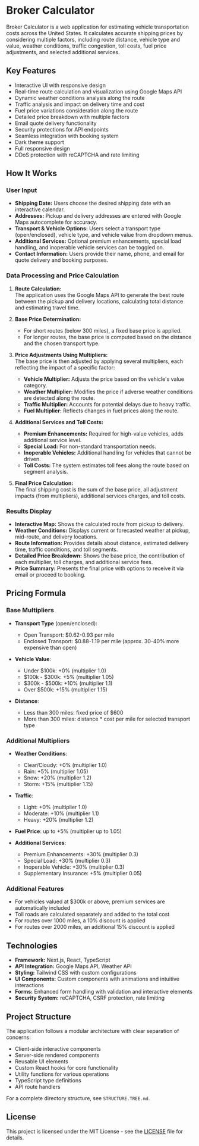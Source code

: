 # Broker Calculator

Broker Calculator is a web application for estimating vehicle transportation costs across the United States. It calculates accurate shipping prices by considering multiple factors, including route distance, vehicle type and value, weather conditions, traffic congestion, toll costs, fuel price adjustments, and selected additional services.

## Key Features

- Interactive UI with responsive design
- Real-time route calculation and visualization using Google Maps API
- Dynamic weather conditions analysis along the route
- Traffic analysis and impact on delivery time and cost
- Fuel price variations consideration along the route
- Detailed price breakdown with multiple factors
- Email quote delivery functionality
- Security protections for API endpoints
- Seamless integration with booking system
- Dark theme support
- Full responsive design
- DDoS protection with reCAPTCHA and rate limiting

## How It Works

### User Input
- **Shipping Date:** Users choose the desired shipping date with an interactive calendar.
- **Addresses:** Pickup and delivery addresses are entered with Google Maps autocomplete for accuracy.
- **Transport & Vehicle Options:** Users select a transport type (open/enclosed), vehicle type, and vehicle value from dropdown menus.
- **Additional Services:** Optional premium enhancements, special load handling, and inoperable vehicle services can be toggled on.
- **Contact Information:** Users provide their name, phone, and email for quote delivery and booking purposes.

### Data Processing and Price Calculation

1. **Route Calculation:**  
   The application uses the Google Maps API to generate the best route between the pickup and delivery locations, calculating total distance and estimating travel time.

2. **Base Price Determination:**  
   - For short routes (below 300 miles), a fixed base price is applied.  
   - For longer routes, the base price is computed based on the distance and the chosen transport type.

3. **Price Adjustments Using Multipliers:**  
   The base price is then adjusted by applying several multipliers, each reflecting the impact of a specific factor:
   - **Vehicle Multiplier:** Adjusts the price based on the vehicle's value category.
   - **Weather Multiplier:** Modifies the price if adverse weather conditions are detected along the route.
   - **Traffic Multiplier:** Accounts for potential delays due to heavy traffic.
   - **Fuel Multiplier:** Reflects changes in fuel prices along the route.

4. **Additional Services and Toll Costs:**  
   - **Premium Enhancements:** Required for high-value vehicles, adds additional service level.
   - **Special Load:** For non-standard transportation needs.
   - **Inoperable Vehicles:** Additional handling for vehicles that cannot be driven.
   - **Toll Costs:** The system estimates toll fees along the route based on segment analysis.

5. **Final Price Calculation:**  
   The final shipping cost is the sum of the base price, all adjustment impacts (from multipliers), additional services charges, and toll costs.

### Results Display
- **Interactive Map:** Shows the calculated route from pickup to delivery.
- **Weather Conditions:** Displays current or forecasted weather at pickup, mid-route, and delivery locations.
- **Route Information:** Provides details about distance, estimated delivery time, traffic conditions, and toll segments.
- **Detailed Price Breakdown:** Shows the base price, the contribution of each multiplier, toll charges, and additional service fees.
- **Price Summary:** Presents the final price with options to receive it via email or proceed to booking.

## Pricing Formula

### Base Multipliers
- **Transport Type** (open/enclosed):
  - Open Transport: $0.62-0.93 per mile
  - Enclosed Transport: $0.88-1.19 per mile (approx. 30-40% more expensive than open)

- **Vehicle Value**:
  - Under $100k: +0% (multiplier 1.0)
  - $100k - $300k: +5% (multiplier 1.05)
  - $300k - $500k: +10% (multiplier 1.1)
  - Over $500k: +15% (multiplier 1.15)

- **Distance**:
  - Less than 300 miles: fixed price of $600
  - More than 300 miles: distance * cost per mile for selected transport type

### Additional Multipliers
- **Weather Conditions**:
  - Clear/Cloudy: +0% (multiplier 1.0)
  - Rain: +5% (multiplier 1.05)
  - Snow: +20% (multiplier 1.2)
  - Storm: +15% (multiplier 1.15)

- **Traffic**:
  - Light: +0% (multiplier 1.0)
  - Moderate: +10% (multiplier 1.1) 
  - Heavy: +20% (multiplier 1.2)

- **Fuel Price**: up to +5% (multiplier up to 1.05)

- **Additional Services**:
  - Premium Enhancements: +30% (multiplier 0.3)
  - Special Load: +30% (multiplier 0.3)
  - Inoperable Vehicle: +30% (multiplier 0.3)
  - Supplementary Insurance: +5% (multiplier 0.05)

### Additional Features
- For vehicles valued at $300k or above, premium services are automatically included
- Toll roads are calculated separately and added to the total cost
- For routes over 1000 miles, a 10% discount is applied
- For routes over 2000 miles, an additional 15% discount is applied

## Technologies

- **Framework:** Next.js, React, TypeScript
- **API Integration:** Google Maps API, Weather API
- **Styling:** Tailwind CSS with custom configurations
- **UI Components:** Custom components with animations and intuitive interactions
- **Forms:** Enhanced form handling with validation and interactive elements
- **Security System:** reCAPTCHA, CSRF protection, rate limiting

## Project Structure

The application follows a modular architecture with clear separation of concerns:

- Client-side interactive components
- Server-side rendered components
- Reusable UI elements
- Custom React hooks for core functionality
- Utility functions for various operations
- TypeScript type definitions
- API route handlers

For a complete directory structure, see `STRUCTURE.TREE.md`.

## License

This project is licensed under the MIT License - see the [LICENSE](LICENSE) file for details.